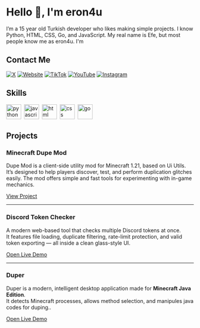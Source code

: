 # Hello 👋, I'm eron4u

I’m a 15 year old Turkish developer who likes making simple projects. I know Python, HTML, CSS, Go, and JavaScript. My real name is Efe, but most people know me as eron4u. I'm

## Contact Me
<p><a href="https://x.com/eronforyou" target="_blank"><img src="https://img.shields.io/badge/X-%23000000.svg?&style=flat-square&logo=x&logoColor=white" alt="X"></a> <a href="https://guns.lol/eron4u" target="_blank"><img src="https://img.shields.io/badge/Website-%23FF7139.svg?&style=flat-square&logo=Firefox&logoColor=white" alt="Website"></a> <a href="https://www.tiktok.com/@efeforyou" target="_blank"><img src="https://img.shields.io/badge/TikTok-%23000000.svg?&style=flat-square&logo=tiktok&logoColor=white" alt="TikTok"></a> <a href="https://www.youtube.com/@eron4u" target="_blank"><img src="https://img.shields.io/badge/YouTube-%23FF0000.svg?&style=flat-square&logo=youtube&logoColor=white" alt="YouTube"></a> <a href="https://www.instagram.com/eron4u/" target="_blank"><img src="https://img.shields.io/badge/Instagram-%23E4405F.svg?&style=flat-square&logo=instagram&logoColor=white" alt="Instagram"></a> </p>

## Skills

<p align="left">
<img src="https://cdn.jsdelivr.net/gh/devicons/devicon/icons/python/python-original.svg" alt="python" width="40" height="40"/>&nbsp;
<img src="https://cdn.jsdelivr.net/gh/devicons/devicon/icons/javascript/javascript-original.svg" alt="javascript" width="40" height="40"/>&nbsp;
<img src="https://cdn.jsdelivr.net/gh/devicons/devicon/icons/html5/html5-original.svg" alt="html" width="40" height="40"/>&nbsp;
<img src="https://cdn.jsdelivr.net/gh/devicons/devicon/icons/css3/css3-original.svg" alt="css" width="40" height="40"/>&nbsp;
<img src="https://cdn.jsdelivr.net/gh/devicons/devicon/icons/go/go-original.svg" alt="go" width="40" height="40"/>&nbsp;
</p>

## Projects

### Minecraft Dupe Mod

Dupe Mod is a client-side utility mod for Minecraft 1.21, based on Ui Utils. It’s designed to help players discover, test, and perform duplication glitches easily. The mod offers simple and fast tools for experimenting with in-game mechanics.

[View Project](https://github.com/eronforyou/Dupe-mod)

---

### Discord Token Checker

A modern web-based tool that checks multiple Discord tokens at once.  
It features file loading, duplicate filtering, rate-limit protection, and valid token exporting — all inside a clean glass-style UI.

[Open Live Demo](https://eronforyou.github.io/discord-token-checker)

---

### Duper

Duper is a modern, intelligent desktop application made for **Minecraft Java Edition**.  
It detects Minecraft processes, allows method selection, and manipules java codes for duping..  

[Open Live Demo](https://eronforyou.github.io/Duper)
